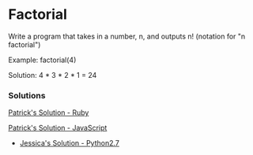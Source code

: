 Factorial
=========

Write a program that takes in a number, n, and outputs n! (notation for "n factorial")

Example:
factorial(4)

Solution: 4 * 3 * 2 * 1 = 24

### Solutions
[Patrick's Solution - Ruby](https://github.com/adowns01/Intro-to-Whiteboarding-DBC/blob/master/solutions/RecursionSolutions/ruby/factorial.rb)  

[Patrick's Solution - JavaScript](https://github.com/adowns01/Intro-to-Whiteboarding-DBC/blob/master/solutions/RecursionSolutions/js/factorial.js)

- [Jessica's Solution - Python2.7](https://github.com/chatasweetie/whiteboarding-and-coding-problems/blob/master/questions/factorial/solution/factorial.py)
